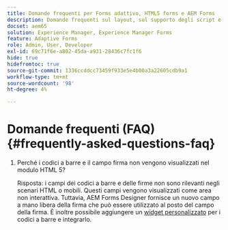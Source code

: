 ```yaml
---
title: Domande frequenti per Forms adattivo, HTML5 forms e AEM Forms
description: Domande frequenti sul layout, sul supporto degli script e sull’ambito di Adaptive Forms, HTML5 Forms e AEM Forms.
docset: aem65
solution: Experience Manager, Experience Manager Forms
feature: Adaptive Forms
role: Admin, User, Developer
exl-id: 69c71f6e-a802-45da-a931-28436c7fc1f6
hide: true
hidefromtoc: true
source-git-commit: 1336ccddcc73459f933e5e4b00a3a22605cdb9a1
workflow-type: tm+mt
source-wordcount: '98'
ht-degree: 4%

---
```


# Domande frequenti (FAQ) {#frequently-asked-questions-faq}

1. Perché i codici a barre e il campo firma non vengono visualizzati nel modulo HTML 5?

   Risposta: i campi dei codici a barre e delle firme non sono rilevanti negli scenari HTML o mobili. Questi campi vengono visualizzati come area non interattiva. Tuttavia, AEM Forms Designer fornisce un nuovo campo a mano libera della firma che può essere utilizzato al posto del campo della firma. È inoltre possibile aggiungere un [widget personalizzato](../../forms/using/custom-widgets.md) per i codici a barre e integrarlo.
